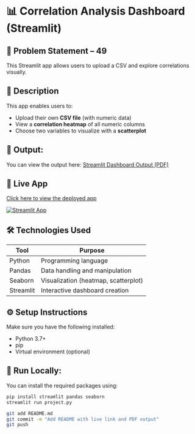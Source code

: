# 📊 Correlation Analysis Dashboard (Streamlit)

## 🧾 Problem Statement – 49
This Streamlit app allows users to upload a CSV and explore correlations visually.


## 📝 Description

This app enables users to:
- Upload their own **CSV file** (with numeric data)
- View a **correlation heatmap** of all numeric columns
- Choose two variables to visualize with a **scatterplot**

## 📄 Output:
You can view the output here:
[Streamlit Dashboard Output (PDF)](./Streamlit.pdf)


## 🚀 Live App

[Click here to view the deployed app](https://aryan03214-guvi-hcl-project-1-project-zno45p.streamlit.app/)

[![Streamlit App](https://img.shields.io/badge/Streamlit-Live--App-brightgreen)](https://aryan03214-guvi-hcl-project-1-project-zno45p.streamlit.app/)


## 🛠️ Technologies Used

| Tool         | Purpose                                   |
|--------------|-------------------------------------------|
| Python       | Programming language                      |
| Pandas       | Data handling and manipulation            |
| Seaborn      | Visualization (heatmap, scatterplot)      |
| Streamlit    | Interactive dashboard creation            |


## ⚙️ Setup Instructions
Make sure you have the following installed:
- Python 3.7+
- pip
- Virtual environment (optional)


## 🚀 Run Locally:
You can install the required packages using:
```bash
pip install streamlit pandas seaborn
streamlit run project.py

git add README.md
git commit -m "Add README with live link and PDF output"
git push
